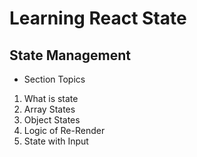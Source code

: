 # Learning React State

## State Management

- Section Topics

1. What is state
2. Array States
3. Object States
4. Logic of Re-Render
5. State with Input

